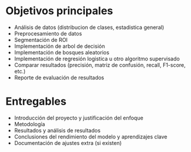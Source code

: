 # Objetivos principales
- Análisis de datos (distribucion de clases, estadistica general)
- Preprocesamiento de datos
- Segmentación de ROI
- Implementación de arbol de decisión
- Implementación de bosques aleatorios
- Implementación de regresión logistica u otro algoritmo supervisado
- Comparar resultados (precisión, matriz de confusión, recall, F1-score, etc.)
- Reporte de evaluación de resultados

# Entregables
- Introducción del proyecto y justificación del enfoque
- Metodología
- Resultados y análisis de resultados
- Conclusiones del rendimiento del modelo y aprendizajes clave
- Documentación de ajustes extra (si existen)